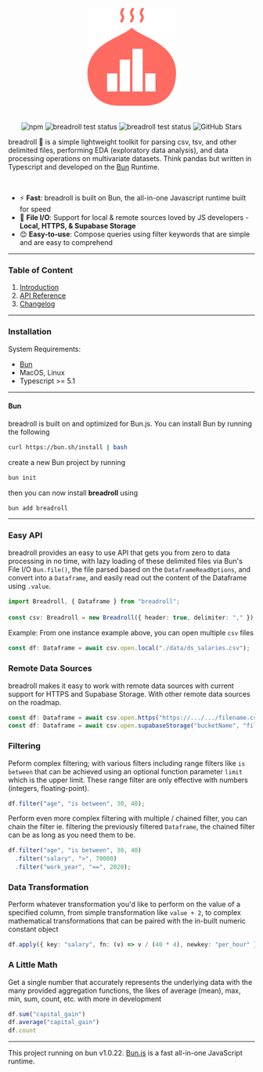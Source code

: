 
<div align="center">
  <img src="https://raw.githubusercontent.com/devsgnr/breadroll/v0.3.1/docs/docs/assets/png/breadroll_brand.png" />
</div>

<br/>

<div align="center">

![npm](https://img.shields.io/npm/v/breadroll)
![breadroll test status](https://github.com/devsgnr/breadroll/actions/workflows/testing.yml/badge.svg)
![breadroll test status](https://github.com/devsgnr/breadroll/actions/workflows/macos_testing.yml/badge.svg)
![GitHub Stars](https://img.shields.io/github/stars/devsgnr/breadroll)

</div>

breadroll 🥟 is a simple lightweight  toolkit for parsing csv, tsv, and other delimited files, performing EDA (exploratory data analysis), and data processing operations on multivariate datasets. Think pandas but written in Typescript and developed on the [Bun](https://bun.sh) Runtime.

<br/>

- ⚡ **Fast**: breadroll is built on Bun, the all-in-one Javascript runtime built for speed
- 📁 **File I/O**: Support for local & remote sources loved by JS developers - **Local, HTTPS, & Supabase Storage**
- 😊 **Easy-to-use**: Compose queries using filter keywords that are simple and are easy to comprehend

---

### Table of Content

1. <a href="https://devsgnr.github.io/breadroll/" target="_blank">Introduction</a>
2. <a href="https://devsgnr.github.io/breadroll/reference/Breadroll/" target="_blank">API Reference</a>
3. <a href="https://devsgnr.github.io/breadroll/changelog/breadroll-v0.1.0/" target="_blank">Changelog</a>

---

### **Installation**

System Requirements:

- [Bun](https://bun.sh)
- MacOS, Linux
- Typescript >= 5.1

---

#### Bun
breadroll is built on and optimized for Bun.js. You can install Bun by running the following
```bash
curl https://bun.sh/install | bash
```
create a new Bun project by running
```bash
bun init
```
then you can now install **breadroll** using
```bash
bun add breadroll
```
---

### **Easy API**
breadroll provides an easy to use API that gets you from zero to data processing in no time, with lazy loading of these delimited files via Bun's File I/O `Bun.file()`, the file parsed based on the `DataframeReadOptions`, and convert into a `Dataframe`, and easily read out the content of the Dataframe using `.value`.

```typescript
import Breadroll, { Dataframe } from "breadroll";

const csv: Breadroll = new Breadroll({ header: true, delimiter: "," });
```

Example: From one instance example above, you can open multiple `csv` files

```typescript
const df: Dataframe = await csv.open.local("./data/ds_salaries.csv");
```

### **Remote Data Sources**
breadroll makes it easy to work with remote data sources with current support for HTTPS and Supabase Storage. With other remote data sources on the roadmap.

```typescript
const df: Dataframe = await csv.open.https("https://.../.../filename.csv");
const df: Dataframe = await csv.open.supabaseStorage("bucketName", "filepath");
```

### **Filtering**
Peform complex filtering; with various filters including range filters like `is between` that can be achieved using an optional function parameter `limit` which is the upper limit. These range filter are only effective with numbers (integers, floating-point).
```typescript
df.filter("age", "is between", 30, 40);
```
Perform even more complex filtering with multiple / chained filter, you can chain the filter ie. filtering the previously filtered `Dataframe`, the chained filter can be as long as you need them to be.
```typescript
df.filter("age", "is between", 30, 40)
  .filter("salary", ">", 70000)
  .filter("work_year", "==", 2020);
```

### **Data Transformation**
Perform whatever transformation you'd like to perform on the value of a specified column, from simple transformation like `value + 2`, to complex mathematical transformations that can be paired with the in-built numeric constant object
```typescript
df.apply({ key: "salary", fn: (v) => v / (40 * 4), newkey: "per_hour" });
```

### **A Little Math**
Get a single number that accurately represents the underlying data with the many provided aggregation functions, the likes of average (mean), max, min, sum, count, etc. with more in development
```typescript
df.sum("capital_gain")
df.average("capital_gain")
df.count
```

---
This project running on bun v1.0.22. [Bun.js](https://bun.sh) is a fast all-in-one JavaScript runtime.